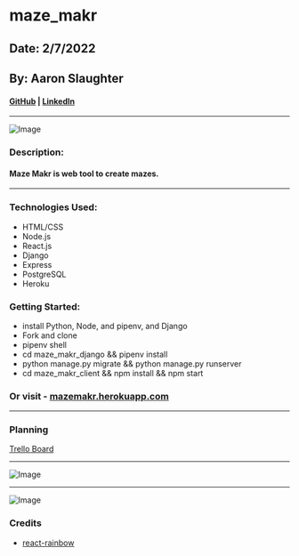 # maze_makr
## Date: 2/7/2022
## By: Aaron Slaughter

#### [GitHub](https://github.com/aaronslaughter) | [LinkedIn](https://www.linkedin.com/in/aaron-slaughter1/)
***
![Image](https://i.imgur.com/QzzN4Xi.png)

### Description:

#### Maze Makr is web tool to create mazes.
***

### Technologies Used:
* HTML/CSS
* Node.js
* React.js
* Django
* Express
* PostgreSQL
* Heroku

### Getting Started:
* install Python, Node, and pipenv, and Django
* Fork and clone
* pipenv shell
* cd maze_makr_django && pipenv install
* python manage.py migrate && python manage.py runserver
* cd maze_makr_client && npm install && npm start

### Or visit - [mazemakr.herokuapp.com](https://mazemakr.herokuapp.com/)
***

### Planning
[Trello Board](https://trello.com/b/jjEMTrhx/maze-makr)
***
![Image](https://i.imgur.com/152IU3H.png)
***
![Image](https://i.imgur.com/8azM3S6.png)

### Credits
* [react-rainbow](https://react-rainbow.io/)